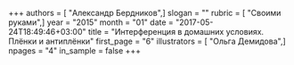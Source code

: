 +++
authors = [ "Александр Бердников",]
slogan = ""
rubric = [ "Своими руками",]
year = "2015"
month = "01"
date = "2017-05-24T18:49:46+03:00"
title = "Интерференция в домашних условиях. Плёнки и антиплёнки"
first_page = "6"
illustrators = [ "Ольга Демидова",]
npages = "4"
in_sample = false
+++
